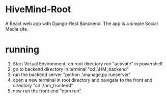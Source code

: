 # HiveMind-Root
 A React web app with Django-Rest Banckend. The app is a simple Social Media site.



# running
1) Start Virtual Environment: on root directory run "activate" in powershell
2) go to backend directory in terminal "cd .\HM_backend\"
3) run the backend server "python .\manage.py runserver"
4) open a new terminal in root directory and navigate to the front end directory "cd .\hm_frontend\"
5) now run the front end "npm run"

